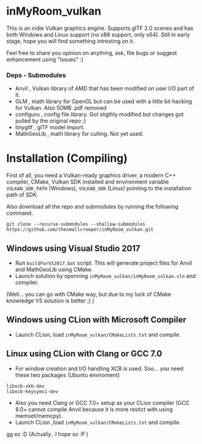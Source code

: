 # inMyRoom_vulkan
This is an indie Vulkan graphics engine. Supports glTF 2.0 scenes and has both Windows and Linux support (no x86 support, only x64).
Still in early stage, hope you will find something intresting on it.

Feel free to share you opinion on anything, ask, file bugs or suggest enhancement using "Issues" :)

### Deps - Submodules
* Anvil , Vulkan library of AMD that has been modified on user I/O part of it.
* GLM , math library for OpenGL but can be used with a little bit hacking for Vulkan. Also 50MB .pdf removed
* configuru , config file library. Got sligthly modified but changes got pulled by the original repo ;)
* tinygltf , glTF model import.
* MathGeoLib , math library for culling. Not yet used.

# Installation (Compiling)

  First of all, you need a Vulkan-ready graphics driver, a modern C++ compiler, CMake, Vulkan SDK installed and environment variable `VULKAN_SDK_PATH` (Windows),  `VULKAN_SDK` (Linux) pointing to the installation path of SDK.
  
  Also download all the repo and submodules by running the following command.
  ```
git clone --recurse-submodules --shallow-submodules https://github.com/thesmallcreeper/inMyRoom_vulkan.git
  ```
 ## Windows using Visual Studio 2017
 
 * Run `buildForVS2017.bat` script. This will generate project files for Anvil and MathGeoLib using CMake.
 * Launch solution by openning `inMyRoom_vulkan/inMyRoom_vulkan.sln` and compiler.
 
 (Well... you can go with CMake way, but due to my luck of CMake knowledge VS solution is better ;) )
 
 ## Windows using CLion with Microsoft Compiler
 
 * Launch CLion, load `inMyRoom_vulkan/CMakeLists.txt` and compile.
 
 ## Linux using CLion with Clang or GCC 7.0
 
 * For window creation and I/O handling XCB is used. Soo... you need these two packages (Ubuntu enviroment)
 ```
 libxcb-xkb-dev
 libxcb-keysyms1-dev
 ```
 * Also you need Clang or GCC 7.0+ setup as your CLion compiler (GCC 8.0+ cannot compile Anvil because it is more restict with using memset/memcpy).
 * Launch CLion ,load `inMyRoom_vulkan/CMakeLists.txt` and compile.
 
 gg ez :D (Actually.. I hope so :P )
 
